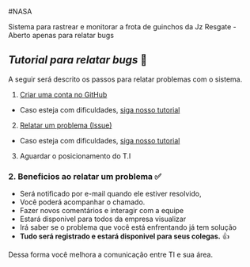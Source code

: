 #NASA

Sistema para rastrear e monitorar a frota de guinchos da Jz Resgate - Aberto apenas para relatar bugs

## _Tutorial para relatar bugs_ :red_circle:


A seguir será descrito os passos para relatar problemas com o sistema.

1. [Criar uma conta no GitHub](https://github.com/join?source=header-home/)
 * Caso esteja com dificuldades, [siga nosso tutorial](https://github.com/JZResgate/NASA-Issues/wiki/Relatando-um-problema)
2.  [Relatar um problema (Issue)](https://github.com/JZResgate/NASA-Issues/issues)
 * Caso esteja com dificuldades, [siga nosso tutorial](https://github.com/JZResgate/NASA-Issues/wiki/Relatando-um-problema)
3. Aguardar o posicionamento do T.I

### 2. Beneficios ao relatar um problema :white_check_mark:

* Será notificado por e-mail quando ele estiver resolvido, 
* Você poderá acompanhar o chamado.
* Fazer novos comentários e interagir com a equipe 
* Estará disponivel para todos da empresa visualizar
* Irá saber se o problema que você está enfrentando já tem solução
* **Tudo será registrado e estará disponivel para seus colegas.** :thumbsup:

Dessa forma você melhora a comunicação entre TI e sua área. 



